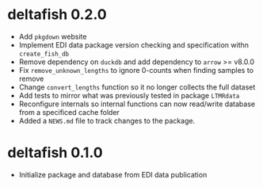 # deltafish 0.2.0

* Add `pkgdown` website
* Implement EDI data package version checking and specification withn `create_fish_db`
* Remove dependency on `duckdb` and add dependency to `arrow` >= v8.0.0
* Fix `remove_unknown_lengths` to ignore 0-counts when finding samples to remove
* Change `convert_lengths` function so it no longer collects the full dataset
* Add tests to mirror what was previously tested in package `LTMRdata`
* Reconfigure internals so internal functions can now read/write database from a specificed cache folder
* Added a `NEWS.md` file to track changes to the package.

# deltafish 0.1.0

* Initialize package and database from EDI data publication